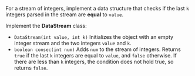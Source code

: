 For a stream of integers, implement a data structure that checks if the last `k` integers parsed in the stream are **equal** to `value`.

Implement the **DataStream** class:

- `DataStream(int value, int k)` Initializes the object with an empty integer stream and the two integers `value` and `k`.
- `boolean consec(int num)` Adds `num` to the stream of integers. Returns `true` if the last `k` integers are equal to `value`, and `false` otherwise. If there are less than `k` integers, the condition does not hold true, so returns `false`.
